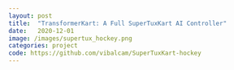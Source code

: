 ```yaml
---
layout: post
title:  "TransformerKart: A Full SuperTuxKart AI Controller"
date:   2020-12-01
image: /images/supertux_hockey.png
categories: project
code: https://github.com/vibalcam/SuperTuxKart-hockey
---
```

<!-- todo!! add description -->
